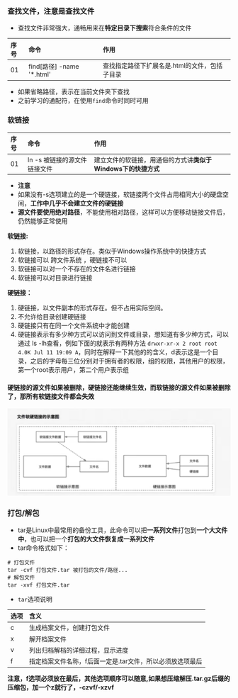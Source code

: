 ### 查找文件，注意是查找文件
- 查找文件非常强大，通畅用来在**特定目录下搜索**符合条件的文件  

|序号 | 命令 | 作用 |
|:--- | :--- | :--- |
| 01 | find[路径] -name '*.html' | 查找指定路径下扩展名是.html的文件，包括子目录 |

- 如果省略路径，表示在当前文件夹下查找
- 之前学习的通配符，在使用`find`命令时同时可用

### 软链接
|序号|命令|作用|
|:---|:---|:---|
|01|ln -s 被链接的源文件 链接文件|建立文件的软链接，用通俗的方式讲**类似于Windows下的快捷方式**|
- **注意**
- 如果没有-s选项建立的是一个硬链接，软链接两个文件占用相同大小的硬盘空间，**工作中几乎不会建立文件的硬链接**
- **源文件要使用绝对路径**，不能使用相对路径，这样可以方便移动链接文件后，仍然能够正常使用

**软链接:**

1. 软链接，以路径的形式存在。类似于Windows操作系统中的快捷方式
2. 软链接可以 跨文件系统 ，硬链接不可以
3. 软链接可以对一个不存在的文件名进行链接
4. 软链接可以对目录进行链接

**硬链接：**
1. 硬链接，以文件副本的形式存在。但不占用实际空间。
2. 不允许给目录创建硬链接
3. 硬链接只有在同一个文件系统中才能创建
4. 硬链接表示有多少种方式可以访问到文件或目录，想知道有多少种方式，可以通过 ls -lh查看，例如下面的就表示有两种方法
`drwxr-xr-x 2 root root 4.0K Jul 11 19:09 A`，同时在解释一下其他的的含义，d表示这是一个目录，之后的字母每三位分别对于拥有者的权限，组的权限，其他用户的权限，第一个root表示用户，第二个用户表示组

#### 硬链接的源文件如果被删除，硬链接还能继续生效，而软链接的源文件如果被删除了，那所有软链接文件都会失效
![image](https://github.com/jserm/Linux-/blob/master/ln.png)

###  打包/解包
- tar是Linux中最常用的备份工具，此命令可以把**一系列文件**打包到**一个大文件中**，也可以把一个**打包的大文件恢复成一系列文件**
- tar命令格式如下：
```
# 打包文件
tar -cvf 打包文件.tar 被打包的文件/路径...
# 解包文件
tar -xvf 打包文件.tar
```
- `tar`选项说明

|选项|含义|
|:---|:---|
|c|生成档案文件，创建打包文件|
|x|解开档案文件|
|v|列出归档解档的详细过程，显示进度|
|f|指定档案文件名称，f后面一定是.tar文件，所以必须放选项最后|  

**注意，f选项必须放在最后，其他选项顺序可以随意,如果想压缩解压.tar.gz后缀的压缩包，加一个z就行了，-czvf/-xzvf**
